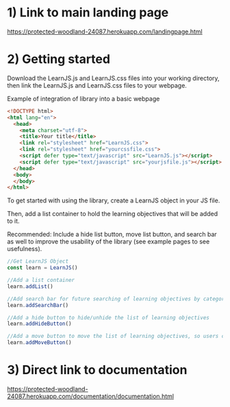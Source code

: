 # 1) Link to main landing page
https://protected-woodland-24087.herokuapp.com/landingpage.html

# 2) Getting started

Download the LearnJS.js and LearnJS.css files into your working directory, then link the LearnJS.js and LearnJS.css files to your webpage.


Example of integration of library into a basic webpage
```html
<!DOCTYPE html>
<html lang="en">
  <head>
    <meta charset="utf-8">
    <title>Your title</title>
    <link rel="stylesheet" href="LearnJS.css">
    <link rel="stylesheet" href="yourcssfile.css">
    <script defer type="text/javascript" src="LearnJS.js"></script>
    <script defer type="text/javascript" src="yourjsfile.js"></script>
  </head>
  <body>
  </body>
</html>
```



To get started with using the library, create a LearnJS object in your JS file.

Then, add a list container to hold the learning objectives that will be added to it.



Recommended: Include a hide list button, move list button, and search bar as well to improve the usability of the library (see example pages to see usefulness).
```javascript
//Get LearnJS Object
const learn = LearnJS()

//Add a list container
learn.addList()

//Add search bar for future searching of learning objectives by category
learn.addSearchBar()

//Add a hide button to hide/unhide the list of learning objectives
learn.addHideButton()

//Add a move button to move the list of learning objectives, so users can view it anywhere
learn.addMoveButton()
```



# 3) Direct link to documentation
https://protected-woodland-24087.herokuapp.com/documentation/documentation.html
